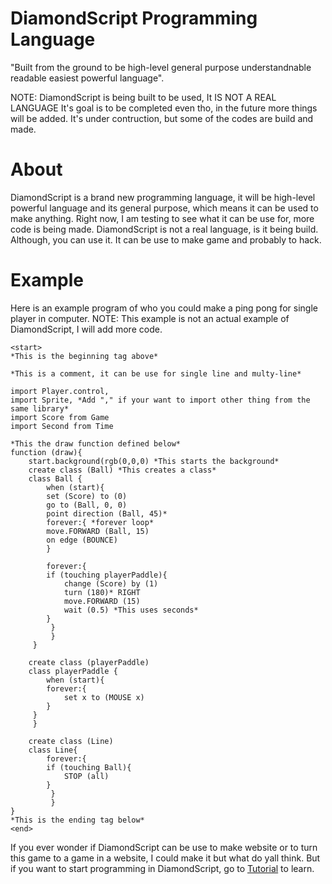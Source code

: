 # DiamondScript Programming Language
"Built from the ground to be high-level general purpose understandnable readable easiest powerful language".
 
NOTE: DiamondScript is being built to be used, It IS NOT A REAL LANGUAGE
It's goal is to be completed even tho, in the future more things will be added. It's under contruction, but some of the codes are build and made.

# About
DiamondScript is a brand new programming language, it will be high-level powerful language and its general purpose, which means it can be used to make anything. Right now, I am testing to see what it can be use for, more code is being made. DiamondScript is not a real language, is it being build. Although, you can use it. It can be use to make game and probably to hack.

# Example
Here is an example program of who you could make a ping pong for single player in computer.
NOTE: This example is not an actual example of DiamondScript, I will add more code.

```
<start>
*This is the beginning tag above* 

*This is a comment, it can be use for single line and multy-line*

import Player.control,
import Sprite, *Add "," if your want to import other thing from the same library*
import Score from Game
import Second from Time

*This the draw function defined below*
function (draw){
    start.background(rgb(0,0,0) *This starts the background*
    create class (Ball) *This creates a class*
    class Ball {
        when (start){
	    set (Score) to (0)
	    go to (Ball, 0, 0)
	    point direction (Ball, 45)*
	    forever:{ *forever loop*
		move.FORWARD (Ball, 15)
		on edge (BOUNCE)
	    }
	    
	    forever:{
		if (touching playerPaddle){
		    change (Score) by (1)
		    turn (180)* RIGHT
		    move.FORWARD (15)
		    wait (0.5) *This uses seconds*
		}
	     }
         }
     }

    create class (playerPaddle)
    class playerPaddle {
        when (start){
	    forever:{
	        set x to (MOUSE x)
	    }
	 }
     }

    create class (Line)
	class Line{
	    forever:{
		if (touching Ball){
		    STOP (all)
		}
	     }
         }
}
*This is the ending tag below*
<end>
```

If you ever wonder if DiamondScript can be use to make website or to turn this game to a game in a website, I could make it but what do yall think.
But if you want to start programming in DiamondScript, go to [Tutorial](Tutorial/main.md) to learn.
